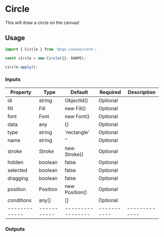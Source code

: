 # Circle
This will draw a circle on the canvas!

## Usage
```ts
import { Circle } from '@ngx-canvas/core';

const circle = new Circle({}: SHAPE);

circle.apply();
```

### Inputs

| Property    | Type      | Default         | Required  | Description |
|-------------|-----------|-----------------|-----------|-------------|
| id          | string    | ObjectId()      | Optional  |             |
| fill        | Fill      | new Fill()      | Optional  |             |
| font        | Font      | new Font()      | Optional  |             |
| data        | any       | {}              | Optional  |             |
| type        | string    | 'rectangle'     | Optional  |             |
| name        | string    | ''              | Optional  |             |
| stroke      | Stroke    | new Stroke()    | Optional  |             |
| hidden      | boolean   | false           | Optional  |             |
| selected    | boolean   | false           | Optional  |             |
| dragging    | boolean   | false           | Optional  |             |
| position    | Position  | new Position()  | Optional  |             |
| conditions  | any[]     | []              | Optional  |             |
|-------------|-----------|-----------------|-----------|-------------|

### Outputs